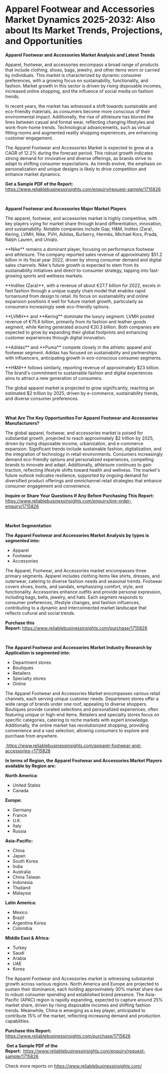 <p><h1>Apparel Footwear and Accessories Market Dynamics 2025-2032: Also about Its Market Trends, Projections, and Opportunities</h1></p><p><strong>Apparel Footwear and Accessories Market Analysis and Latest Trends</strong></p>
<p><p>Apparel, footwear, and accessories encompass a broad range of products that include clothing, shoes, bags, jewelry, and other items worn or carried by individuals. This market is characterized by dynamic consumer preferences, with a growing focus on sustainability, functionality, and fashion. Market growth in this sector is driven by rising disposable incomes, increased online shopping, and the influence of social media on fashion trends.</p><p>In recent years, the market has witnessed a shift towards sustainable and eco-friendly materials, as consumers become more conscious of their environmental impact. Additionally, the rise of athleisure has blurred the lines between casual and formal wear, reflecting changing lifestyles and work-from-home trends. Technological advancements, such as virtual fitting rooms and augmented reality shopping experiences, are enhancing customer engagement.</p><p>The Apparel Footwear and Accessories Market is expected to grow at a CAGR of 12.2% during the forecast period. This robust growth indicates strong demand for innovative and diverse offerings, as brands strive to adapt to shifting consumer expectations. As trends evolve, the emphasis on personalization and unique designs is likely to drive competition and enhance market dynamics.</p></p>
<p><strong>Get a Sample PDF of the Report:&nbsp;</strong> <a href="https://www.reliablebusinessinsights.com/enquiry/request-sample/1715826?utm_campaign=100&utm_medium=2&utm_source=Github&utm_content=ia&utm_term=12012025&utm_id=apparel-footwear-and-accessories">https://www.reliablebusinessinsights.com/enquiry/request-sample/1715826</a></p>
<p>&nbsp;</p>
<p><strong>Apparel Footwear and Accessories Major Market Players</strong></p>
<p><p>The apparel, footwear, and accessories market is highly competitive, with key players vying for market share through brand differentiation, innovation, and sustainability. Notable companies include Gap, H&M, Inditex (Zara), Kering, LVMH, Nike, PVH, Adidas, Burberry, Hermès, Michael Kors, Prada, Ralph Lauren, and Uniqlo.</p><p>**Nike** remains a dominant player, focusing on performance footwear and athleisure. The company reported sales revenue of approximately $51.2 billion in its fiscal year 2022, driven by strong consumer demand and digital sales channels. Nike's future growth is expected to stem from its sustainability initiatives and direct-to-consumer strategy, tapping into fast-growing sports and wellness markets.</p><p>**Inditex (Zara)**, with a revenue of about €27.7 billion for 2022, excels in fast fashion through a unique supply chain model that enables rapid turnaround from design to retail. Its focus on sustainability and online expansion positions it well for future market growth, particularly as consumers increasingly seek eco-friendly options.</p><p>**LVMH** and **Kering** dominate the luxury segment. LVMH posted revenue of €75.6 billion, primarily from its fashion and leather goods segment, while Kering generated around €20.3 billion. Both companies are expected to grow by expanding their global footprints and enhancing customer experiences through digital innovation.</p><p>**Adidas** and **Puma** compete closely in the athletic apparel and footwear segment. Adidas has focused on sustainability and partnerships with influencers, anticipating growth in eco-conscious consumer segments.</p><p>**H&M** follows similarly, reporting revenue of approximately $23 billion. The brand's commitment to sustainable fashion and digital experiences aims to attract a new generation of consumers.</p><p>The global apparel market is projected to grow significantly, reaching an estimated $2 trillion by 2025, driven by e-commerce, sustainability trends, and diverse consumer preferences.</p></p>
<p>&nbsp;</p>
<p><strong>What Are The Key Opportunities For Apparel Footwear and Accessories Manufacturers?</strong></p>
<p><p>The global apparel, footwear, and accessories market is poised for substantial growth, projected to reach approximately $2 trillion by 2025, driven by rising disposable income, urbanization, and e-commerce expansion. Significant trends include sustainable fashion, digitalization, and the integration of technology in retail environments. Consumers increasingly demand eco-friendly options and personalized experiences, compelling brands to innovate and adapt. Additionally, athleisure continues to gain traction, reflecting lifestyle shifts toward health and wellness. The market's future outlook indicates resilience, supported by ongoing demand for diversified product offerings and omnichannel retail strategies that enhance consumer engagement and convenience.</p></p>
<p><strong>Inquire or Share Your Questions If Any Before Purchasing This Report:</strong> <a href="https://www.reliablebusinessinsights.com/enquiry/pre-order-enquiry/1715826?utm_campaign=100&utm_medium=2&utm_source=Github&utm_content=ia&utm_term=12012025&utm_id=apparel-footwear-and-accessories">https://www.reliablebusinessinsights.com/enquiry/pre-order-enquiry/1715826</a></p>
<p>&nbsp;</p>
<p><strong>Market Segmentation</strong></p>
<p><strong>The Apparel Footwear and Accessories Market Analysis by types is segmented into:</strong></p>
<p><ul><li>Apparel</li><li>Footwear</li><li>Accessories</li></ul></p>
<p><p>The Apparel, Footwear, and Accessories market encompasses three primary segments. Apparel includes clothing items like shirts, dresses, and outerwear, catering to diverse fashion needs and seasonal trends. Footwear covers shoes, boots, and sandals, emphasizing comfort, style, and functionality. Accessories enhance outfits and provide personal expression, including bags, belts, jewelry, and hats. Each segment responds to consumer preferences, lifestyle changes, and fashion influences, contributing to a dynamic and interconnected market landscape that reflects cultural and social trends.</p></p>
<p><strong>Purchase this Report:&nbsp;</strong><a href="https://www.reliablebusinessinsights.com/purchase/1715826?utm_campaign=100&utm_medium=2&utm_source=Github&utm_content=ia&utm_term=12012025&utm_id=apparel-footwear-and-accessories">https://www.reliablebusinessinsights.com/purchase/1715826</a></p>
<p>&nbsp;</p>
<p><strong>The Apparel Footwear and Accessories Market Industry Research by Application is segmented into:</strong></p>
<p><ul><li>Department stores</li><li>Boutiques</li><li>Retailers</li><li>Specialty stores</li><li>Online</li></ul></p>
<p><p>The Apparel Footwear and Accessories Market encompasses various retail channels, each serving unique customer needs. Department stores offer a wide range of brands under one roof, appealing to diverse shoppers. Boutiques provide curated selections and personalized experiences, often featuring unique or high-end items. Retailers and specialty stores focus on specific categories, catering to niche markets with expert knowledge. Additionally, the online market has revolutionized shopping, providing convenience and a vast selection, allowing consumers to explore and purchase from anywhere.</p></p>
<p><a href="https://www.reliablebusinessinsights.com/apparel-footwear-and-accessories-r1715826?utm_campaign=100&utm_medium=2&utm_source=Github&utm_content=ia&utm_term=12012025&utm_id=apparel-footwear-and-accessories">&nbsp;https://www.reliablebusinessinsights.com/apparel-footwear-and-accessories-r1715826</a></p>
<p><strong>In terms of Region, the Apparel Footwear and Accessories Market Players available by Region are:</strong></p>
<p>
    <p> <strong> North America: </strong>
        <ul>
            <li>United States</li>
            <li>Canada</li>
        </ul>
        </p> 
    <p> <strong> Europe: </strong>
        <ul>
            <li>Germany</li>
            <li>France</li>
            <li>U.K.</li>
            <li>Italy</li>
            <li>Russia</li>
        </ul>
        </p> 
    <p> <strong> Asia-Pacific: </strong>
        <ul>
            <li>China</li>
            <li>Japan</li>
            <li>South Korea</li>
            <li>India</li>
            <li>Australia</li>
            <li>China Taiwan</li>
            <li>Indonesia</li>
            <li>Thailand</li>
            <li>Malaysia</li>
        </ul>
        </p> 
    <p> <strong> Latin America: </strong>
        <ul>
            <li>Mexico</li>
            <li>Brazil</li>
            <li>Argentina Korea</li>
            <li>Colombia</li>
        </ul>
        </p> 
    <p> <strong> Middle East & Africa: </strong>
        <ul>
            <li>Turkey</li>
            <li>Saudi</li>
            <li>Arabia</li>
            <li>UAE</li>
            <li>Korea</li>
        </ul>
    </p>
    </p>
<p><p>The Apparel Footwear and Accessories market is witnessing substantial growth across various regions. North America and Europe are projected to sustain their dominance, each holding approximately 30% market share due to robust consumer spending and established brand presence. The Asia-Pacific (APAC) region is rapidly expanding, expected to capture around 25% market share, driven by rising disposable incomes and shifting fashion trends. Meanwhile, China is emerging as a key player, anticipated to contribute 15% of the market, reflecting increasing demand and production capabilities.</p></p>
<p><strong>Purchase this Report: </strong><a href="https://www.reliablebusinessinsights.com/purchase/1715826?utm_campaign=100&utm_medium=2&utm_source=Github&utm_content=ia&utm_term=12012025&utm_id=apparel-footwear-and-accessories">https://www.reliablebusinessinsights.com/purchase/1715826</a></p>
<p>&nbsp;<strong>Get a Sample PDF of the Report:&nbsp;&nbsp;</strong><a href="https://www.reliablebusinessinsights.com/enquiry/request-sample/1715826?utm_campaign=100&utm_medium=2&utm_source=Github&utm_content=ia&utm_term=12012025&utm_id=apparel-footwear-and-accessories">https://www.reliablebusinessinsights.com/enquiry/request-sample/1715826</a></p>
<p><strong></strong></p>
<p>Check more reports on <a href="https://www.reliablebusinessinsights.com/?utm_campaign=100&utm_medium=2&utm_source=Github&utm_content=ia&utm_term=12012025&utm_id=apparel-footwear-and-accessories">https://www.reliablebusinessinsights.com/</a></p>